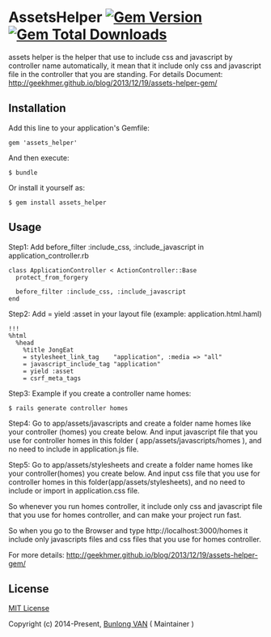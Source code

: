 # AssetsHelper [![Gem Version](https://badge.fury.io/rb/assets_helper.svg)](http://badge.fury.io/rb/assets_helper) [![Gem Total Downloads](https://img.shields.io/gem/dt/assets_helper.svg)](https://rubygems.org/gems/assets_helper)

assets helper is the helper that use to include css and javascript by controller name automatically, it mean that it include only css and javascript file in the controller that you are standing. For details Document: http://geekhmer.github.io/blog/2013/12/19/assets-helper-gem/

## Installation

Add this line to your application's Gemfile:

    gem 'assets_helper'

And then execute:

    $ bundle

Or install it yourself as:

    $ gem install assets_helper

## Usage

Step1: Add before_filter :include_css, :include_javascript in application_controller.rb

    class ApplicationController < ActionController::Base
      protect_from_forgery

      before_filter :include_css, :include_javascript
    end

Step2: Add = yield :asset in your layout file (example: application.html.haml)

    !!!
    %html
      %head
        %title JongEat
        = stylesheet_link_tag    "application", :media => "all"
        = javascript_include_tag "application"
        = yield :asset
        = csrf_meta_tags

Step3: Example if you create a controller name homes:
    
    $ rails generate controller homes

Step4: Go to app/assets/javascripts and create a folder name homes like your controller (homes) you create below. And input javascript file that you use for controller homes in this folder ( app/assets/javascripts/homes ), and no need to include in application.js file.

Step5: Go to app/assets/stylesheets and create a folder name homes like your controller(homes) you create below. And input css file that you use for controller homes in this folder(app/assets/stylesheets), and no need to include or import in application.css file.


So whenever you run homes controller, it include only css and javascript file that you use for homes controller, and can make your project run fast.


So when you go to the Browser and type http://localhost:3000/homes it include only javascripts files and css files that you use for homes controller.

For more details: http://geekhmer.github.io/blog/2013/12/19/assets-helper-gem/

## License

[MIT License](http://www.opensource.org/licenses/mit-license.php)

Copyright (c) 2014-Present, [Bunlong VAN](https://github.com/Bunlong) ( Maintainer )
